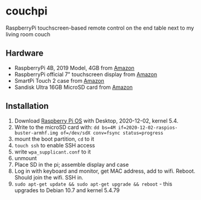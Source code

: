 # couchpi

RaspberryPi touchscreen-based remote control on the end table next to my living room couch

## Hardware

* RaspberryPi 4B, 2019 Model, 4GB from [Amazon](https://www.amazon.com/gp/product/B07TC2BK1X/ref=ppx_yo_dt_b_asin_title_o01_s00?ie=UTF8&psc=1)
* RaspberryPi official 7" touchscreen display from [Amazon](https://www.amazon.com/gp/product/B0153R2A9I/ref=ppx_yo_dt_b_asin_title_o01_s00?ie=UTF8&psc=1)
* SmartPi Touch 2 case from [Amazon](https://www.amazon.com/gp/product/B07WXK38YM/ref=ppx_yo_dt_b_asin_title_o01_s02?ie=UTF8&psc=1)
* Sandisk Ultra 16GB MicroSD card from [Amazon](https://www.amazon.com/gp/product/B089DPCJS1/ref=ppx_yo_dt_b_asin_title_o01_s00?ie=UTF8&psc=1)

## Installation

1. Download [Raspberry Pi OS](https://www.raspberrypi.org/software/operating-systems/) with Desktop, 2020-12-02, kernel 5.4.
1. Write to the microSD card with: ``dd bs=4M if=2020-12-02-raspios-buster-armhf.img of=/dev/sdX conv=fsync status=progress``
1. mount the boot partition, ``cd`` to it
1. ``touch ssh`` to enable SSH access
1. write ``wpa_supplicant.conf`` to it
1. unmount
1. Place SD in the pi; assemble display and case
1. Log in with keyboard and monitor, get MAC address, add to wifi. Reboot. Should join the wifi. SSH in.
1. ``sudo apt-get update && sudo apt-get upgrade && reboot`` - this upgrades to Debian 10.7 and kernel 5.4.79
